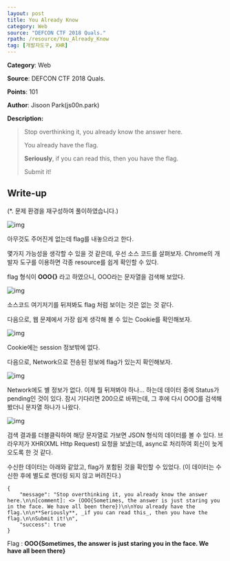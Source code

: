 ```yaml
---
layout: post
title: You Already Know
category: Web
source: "DEFCON CTF 2018 Quals."
rpath: /resource/You_Already_Know
tag: [개발자도구, XHR]
---
```


**Category**: Web

**Source**: DEFCON CTF 2018 Quals.

**Points**: 101

**Author**: Jisoon Park(js00n.park)

**Description:** 

> Stop overthinking it, you already know the answer here.
> 
> You already have the flag.
> 
> **Seriously**, if you can read this, then you have the flag.
> 
> Submit it!

## Write-up

(\*. 문제 환경을 재구성하여 풀이하였습니다.)

![img]({{page.rpath|prepend:site.baseurl}}/prob.png)

아무것도 주어진게 없는데 flag를 내놓으라고 한다.

몇가지 가능성을 생각할 수 있을 것 같은데, 우선 소스 코드를 살펴보자. Chrome의 개발자 도구를 이용하면 각종 resource를 쉽게 확인할 수 있다.

flag 형식이 **OOO{}** 라고 하였으니, OOO라는 문자열을 검색해 보았다.

![img]({{page.rpath|prepend:site.baseurl}}/src.png)

소스코드 여기저기를 뒤져봐도 flag 처럼 보이는 것은 없는 것 같다.

다음으로, 웹 문제에서 가장 쉽게 생각해 볼 수 있는 Cookie를 확인해보자.

![img]({{page.rpath|prepend:site.baseurl}}/cookie.png)

Cookie에는 session 정보밖에 없다.

다음으로, Network으로 전송된 정보에 flag가 있는지 확인해보자.

![img]({{page.rpath|prepend:site.baseurl}}/network.png)

Network에도 별 정보가 없다. 이제 뭘 뒤져봐야 하나... 하는데 데이터 중에 Status가 pending인 것이 있다. 잠시 기다리면 200으로 바뀌는데, 그 후에 다시 OOO를 검색해봤더니 문자열 하나가 나왔다.

![img]({{page.rpath|prepend:site.baseurl}}/solve.png)

검색 결과를 더블클릭하여 해당 문자열로 가보면 JSON 형식의 데이터를 볼 수 있다. 브라우저가 XHR(XML Http Request) 요청을 보냈는데, async로 처리하여 회신이 늦게 오도록 한 것 같다.

수신한 데이터는 아래와 같았고, flag가 포함된 것을 확인할 수 있었다. (이 데이터는 수신한 후에 별도로 렌더링 되지 않고 버려진다.)

```
{
    "message": "Stop overthinking it, you already know the answer here.\n\n[comment]: <> (OOO{Sometimes, the answer is just staring you in the face. We have all been there})\n\nYou already have the flag.\n\n**Seriously**, _if you can read this_, then you have the flag.\n\nSubmit it!\n", 
    "success": true
}
```

Flag : **OOO{Sometimes, the answer is just staring you in the face. We have all been there}**
